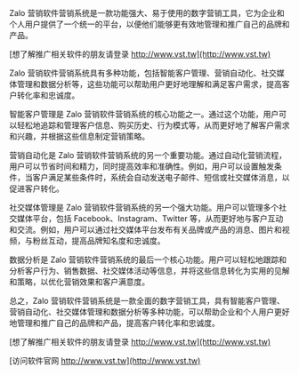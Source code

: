 Zalo 营销软件营销系统是一款功能强大、易于使用的数字营销工具，它为企业和个人用户提供了一个统一的平台，以便他们能够更有效地管理和推广自己的品牌和产品。

[想了解推广相关软件的朋友请登录 http://www.vst.tw](http://www.vst.tw)

Zalo 营销软件营销系统具有多种功能，包括智能客户管理、营销自动化、社交媒体管理和数据分析等，这些功能可以帮助用户更好地理解和满足客户需求，提高客户转化率和忠诚度。

智能客户管理是 Zalo 营销软件营销系统的核心功能之一。通过这个功能，用户可以轻松地追踪和管理客户信息、购买历史、行为模式等，从而更好地了解客户需求和兴趣，并根据这些信息制定营销策略。

营销自动化是 Zalo 营销软件营销系统的另一个重要功能。通过自动化营销流程，用户可以节省时间和精力，同时提高效率和准确性。例如，用户可以设置触发条件，当客户满足某些条件时，系统会自动发送电子邮件、短信或社交媒体消息，以促进客户转化。

社交媒体管理是 Zalo 营销软件营销系统的另一个强大功能。用户可以管理多个社交媒体平台，包括 Facebook、Instagram、Twitter 等，从而更好地与客户互动和交流。例如，用户可以通过社交媒体平台发布有关品牌或产品的消息、图片和视频，与粉丝互动，提高品牌知名度和忠诚度。

数据分析是 Zalo 营销软件营销系统的最后一个核心功能。用户可以轻松地跟踪和分析客户行为、销售数据、社交媒体活动等信息，并将这些信息转化为实用的见解和策略，以优化营销效果和客户满意度。

总之，Zalo 营销软件营销系统是一款全面的数字营销工具，具有智能客户管理、营销自动化、社交媒体管理和数据分析等多种功能，可以帮助企业和个人用户更好地管理和推广自己的品牌和产品，提高客户转化率和忠诚度。

[想了解推广相关软件的朋友请登录 http://www.vst.tw](http://www.vst.tw)


[访问软件官网 http://www.vst.tw](http://www.vst.tw)

